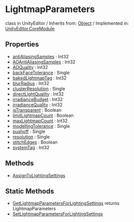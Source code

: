 # LightmapParameters
class in UnityEditor
 / Inherits from: <a href="https://docs.unity3d.com/6000.1/Documentation/ScriptReference/Object.html">Object</a> / Implemented in: <a href="https://docs.unity3d.com/6000.1/Documentation/ScriptReference/UnityEditor.CoreModule.html">UnityEditor.CoreModule</a>

## Properties
- <a href="https://docs.unity3d.com/6000.1/Documentation/ScriptReference/LightmapParameters-antiAliasingSamples.html">antiAliasingSamples</a> : Int32
- <a href="https://docs.unity3d.com/6000.1/Documentation/ScriptReference/LightmapParameters-AOAntiAliasingSamples.html">AOAntiAliasingSamples</a> : Int32
- <a href="https://docs.unity3d.com/6000.1/Documentation/ScriptReference/LightmapParameters-AOQuality.html">AOQuality</a> : Int32
- <a href="https://docs.unity3d.com/6000.1/Documentation/ScriptReference/LightmapParameters-backFaceTolerance.html">backFaceTolerance</a> : Single
- <a href="https://docs.unity3d.com/6000.1/Documentation/ScriptReference/LightmapParameters-bakedLightmapTag.html">bakedLightmapTag</a> : Int32
- <a href="https://docs.unity3d.com/6000.1/Documentation/ScriptReference/LightmapParameters-blurRadius.html">blurRadius</a> : Int32
- <a href="https://docs.unity3d.com/6000.1/Documentation/ScriptReference/LightmapParameters-clusterResolution.html">clusterResolution</a> : Single
- <a href="https://docs.unity3d.com/6000.1/Documentation/ScriptReference/LightmapParameters-directLightQuality.html">directLightQuality</a> : Int32
- <a href="https://docs.unity3d.com/6000.1/Documentation/ScriptReference/LightmapParameters-irradianceBudget.html">irradianceBudget</a> : Int32
- <a href="https://docs.unity3d.com/6000.1/Documentation/ScriptReference/LightmapParameters-irradianceQuality.html">irradianceQuality</a> : Int32
- <a href="https://docs.unity3d.com/6000.1/Documentation/ScriptReference/LightmapParameters-isTransparent.html">isTransparent</a> : Boolean
- <a href="https://docs.unity3d.com/6000.1/Documentation/ScriptReference/LightmapParameters-limitLightmapCount.html">limitLightmapCount</a> : Boolean
- <a href="https://docs.unity3d.com/6000.1/Documentation/ScriptReference/LightmapParameters-maxLightmapCount.html">maxLightmapCount</a> : Int32
- <a href="https://docs.unity3d.com/6000.1/Documentation/ScriptReference/LightmapParameters-modellingTolerance.html">modellingTolerance</a> : Single
- <a href="https://docs.unity3d.com/6000.1/Documentation/ScriptReference/LightmapParameters-pushoff.html">pushoff</a> : Single
- <a href="https://docs.unity3d.com/6000.1/Documentation/ScriptReference/LightmapParameters-resolution.html">resolution</a> : Single
- <a href="https://docs.unity3d.com/6000.1/Documentation/ScriptReference/LightmapParameters-stitchEdges.html">stitchEdges</a> : Boolean
- <a href="https://docs.unity3d.com/6000.1/Documentation/ScriptReference/LightmapParameters-systemTag.html">systemTag</a> : Int32

## Methods
- <a href="https://docs.unity3d.com/6000.1/Documentation/ScriptReference/LightmapParameters.AssignToLightingSettings.html">AssignToLightingSettings</a>

## Static Methods
- <a href="https://docs.unity3d.com/6000.1/Documentation/ScriptReference/LightmapParameters.GetLightmapParametersForLightingSettings.html">GetLightmapParametersForLightingSettings</a> returns LightmapParameters
- <a href="https://docs.unity3d.com/6000.1/Documentation/ScriptReference/LightmapParameters.SetLightmapParametersForLightingSettings.html">SetLightmapParametersForLightingSettings</a>
